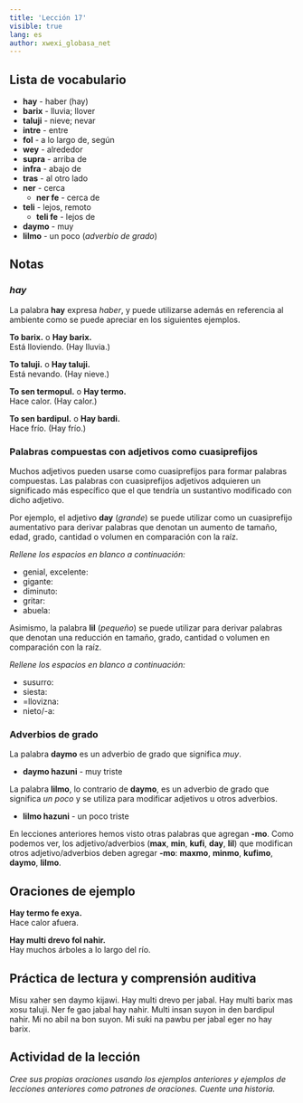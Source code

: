 ```yaml
---
title: 'Lección 17'
visible: true
lang: es
author: xwexi_globasa_net
---
```


## Lista de vocabulario

* **hay** - haber (hay)
* **barix** - lluvia; llover
* **taluji** - nieve; nevar
* **intre** - entre
* **fol** - a lo largo de, según
* **wey** - alrededor
* **supra** - arriba de
* **infra** - abajo de
* **tras** - al otro lado
* **ner** - cerca
  * **ner fe** - cerca de
* **teli** - lejos, remoto
  * **teli fe** - lejos de
* **daymo** - muy
* **lilmo** - un poco (_adverbio de grado_)

## Notas
### _hay_

La palabra **hay** expresa _haber_, y puede utilizarse además en referencia al ambiente como se puede apreciar en los siguientes ejemplos.
 
**To barix.** o **Hay barix.**  
Está lloviendo. (Hay lluvia.)

**To taluji.** o **Hay taluji.**  
Está nevando. (Hay nieve.)

**To sen termopul.** o **Hay termo.**  
Hace calor. (Hay calor.)

**To sen bardipul.** o **Hay bardi.**  
Hace frío. (Hay frío.)

### Palabras compuestas con adjetivos como cuasiprefijos

Muchos adjetivos pueden usarse como cuasiprefijos para formar palabras compuestas. Las palabras con cuasiprefijos adjetivos adquieren un significado más específico que el que tendría un sustantivo modificado con dicho adjetivo.

Por ejemplo, el adjetivo **day** (_grande_) se puede utilizar como un cuasiprefijo aumentativo para derivar palabras que denotan un aumento de tamaño, edad, grado, cantidad o volumen en comparación con la raíz.

_Rellene los espacios en blanco a continuación:_
 
* genial, excelente:
* gigante:
* diminuto:
* gritar:
* abuela:

Asimismo, la palabra **lil** (_pequeño_) se puede utilizar para derivar palabras que denotan una reducción en tamaño, grado, cantidad o volumen en comparación con la raíz.

_Rellene los espacios en blanco a continuación:_

* susurro:
* siesta:
* =llovizna:
* nieto/-a:

### Adverbios de grado

La palabra **daymo** es un adverbio de grado que significa _muy_.

* **daymo hazuni** - muy triste

La palabra **lilmo**, lo contrario de **daymo**, es un adverbio de grado que significa _un poco_ y se utiliza para modificar adjetivos u otros adverbios.
 
* **lilmo hazuni** - un poco triste

En lecciones anteriores hemos visto otras palabras que agregan **-mo**. Como podemos ver, los adjetivo/adverbios (**max**, **min**, **kufi**, **day**, **lil**) que modifican otros adjetivo/adverbios deben agregar **-mo**: **maxmo**, **minmo**, **kufimo**, **daymo**, **lilmo**.

## Oraciones de ejemplo

**Hay termo fe exya.**  
Hace calor afuera.

**Hay multi drevo fol nahir.**  
Hay muchos árboles a lo largo del río.

## Práctica de lectura y comprensión auditiva

Misu xaher sen daymo kijawi. Hay multi drevo per jabal. Hay multi barix mas xosu taluji. Ner fe gao jabal hay nahir. Multi insan suyon in den bardipul nahir. Mi no abil na bon suyon. Mi suki na pawbu per jabal eger no hay barix.

## Actividad de la lección

_Cree sus propias oraciones usando los ejemplos anteriores y ejemplos de lecciones anteriores como patrones de oraciones. Cuente una historia._
